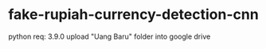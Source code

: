 # fake-rupiah-currency-detection-cnn
python req: 3.9.0
upload "Uang Baru" folder into  google drive
